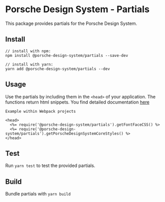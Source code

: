 # Porsche Design System - Partials

This package provides partials for the Porsche Design System.

## Install
```
// install with npm:
npm install @porsche-design-system/partials --save-dev

// install with yarn:
yarn add @porsche-design-system/partials --dev
```

## Usage

Use the partials by including them in the `<head>` of your application.
The functions return html snippets. You find detailed documentation [here](https://designsystem.porsche.com/v2/#/helpers/flash-of-unstyled-content)

```
Example within Webpack projects

<head>
  <%= require('@porsche-design-system/partials').getFontFaceCSS() %>
  <%= require('@porsche-design-system/partials').getPorscheDesignSystemCoreStyles() %>
</head>
```

## Test

Run `yarn test` to test the provided partials.

## Build

Bundle partials with `yarn build`

